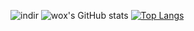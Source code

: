 ![indir](https://user-images.githubusercontent.com/69124342/204393183-659acd8a-a070-4124-bd8a-f1dcf48358ff.jpeg)
![wox's GitHub stats](https://github-readme-stats.vercel.app/api?username=muratgzl&show_icons=true&theme=radical) [![Top Langs](https://github-readme-stats.vercel.app/api/top-langs/?username=anuraghazra)](https://github.com/anuraghazra/github-readme-stats)


